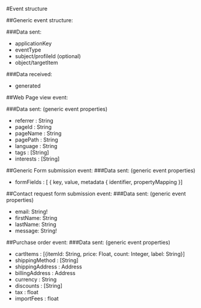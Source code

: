 #Event structure

##Generic event structure:

###Data sent:
- applicationKey
- eventType
- subject/profileId (optional)
- object/targetItem

###Data received:
- generated

##Web Page view event:

###Data sent:
(generic event properties)
- referrer : String
- pageId : String
- pageName : String
- pagePath : String
- language : String
- tags : [String]
- interests : [String]

##Generic Form submission event:
###Data sent:
(generic event properties)
- formFields : [ { key, value, metadata { identifier, propertyMapping }]

##Contact request form submission event:
###Data sent:
(generic event properties)
- email: String!
- firstName: String
- lastName: String
- message: String!

##Purchase order event:
###Data sent:
(generic event properties)
- cartItems : [{itemId: String, price: Float, count: Integer, label: String}]
- shippingMethod : [String]
- shippingAddress : Address
- billingAddress : Address
- currency : String
- discounts : [String]
- tax : float
- importFees : float
